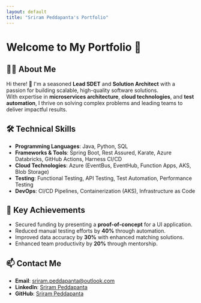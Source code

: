 ```yaml
---
layout: default
title: "Sriram Peddapanta's Portfolio"
---
```

# Welcome to My Portfolio 👋

## 👨‍💻 About Me
Hi there! 👋 I'm a seasoned **Lead SDET** and **Solution Architect** with a passion for building scalable, high-quality software solutions.  
With expertise in **microservices architecture**, **cloud technologies**, and **test automation**, I thrive on solving complex problems and leading teams to deliver impactful results.

## 🛠️ Technical Skills
- **Programming Languages**: Java, Python, SQL
- **Frameworks & Tools**: Spring Boot, Rest Assured, Karate, Azure Databricks, GitHub Actions, Harness CI/CD
- **Cloud Technologies**: Azure (EventBus, EventHub, Function Apps, AKS, Blob Storage)
- **Testing**: Functional Testing, API Testing, Test Automation, Performance Testing
- **DevOps**: CI/CD Pipelines, Containerization (AKS), Infrastructure as Code

## 🚀 Key Achievements
- Secured funding by presenting a **proof-of-concept** for a UI application.
- Reduced manual testing efforts by **40%** through automation.
- Improved data accuracy by **30%** with enhanced matching solutions.
- Enhanced team productivity by **20%** through mentorship.

## 📫 Contact Me
- **Email**: [sriram.peddapanta@outlook.com](mailto:sriram.peddapanta@outlook.com)  
- **LinkedIn**: [Sriram Peddapanta](https://www.linkedin.com/in/sriram-peddapanta)  
- **GitHub**: [Sriram Peddapanta](https://github.com/SriramPeddapanta)